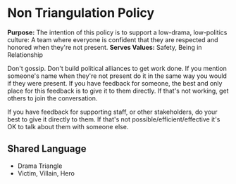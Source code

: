 # Non Triangulation Policy

**Purpose:** The intention of this policy is to support a low-drama, low-politics culture: A team where everyone is confident that they are respected and honored when they're not present.
**Serves Values:** Safety, Being in Relationship

Don't gossip. Don't build political alliances to get work done. If you mention someone's name when they're not present do it in the same way you would if they were present. If you have feedback for someone, the best and only place for this feedback is to give it to them directly. If that's not working, get others to join the conversation.

If you have feedback for supporting staff, or other stakeholders, do your best to give it directly to them. If that's not possible/efficient/effective it's OK to talk about them with someone else.

## Shared Language

- Drama Triangle
- Victim, Villain, Hero
